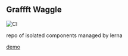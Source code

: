 ## Graffft Waggle

![CI](https://github.com/dankreiger/graffft-waggle/workflows/Node.js%20CI/badge.svg)

repo of isolated components managed by lerna

[demo](https://sad-neumann-b6f24a.netlify.app/)



